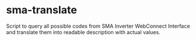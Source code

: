 # sma-translate
Script to query all possible codes from SMA Inverter WebConnect Interface and translate them into readable description with actual values.
